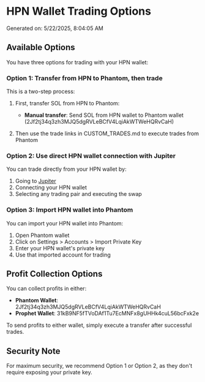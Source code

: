 # HPN Wallet Trading Options

Generated on: 5/22/2025, 8:04:05 AM

## Available Options

You have three options for trading with your HPN wallet:

### Option 1: Transfer from HPN to Phantom, then trade

This is a two-step process:

1. First, transfer SOL from HPN to Phantom:
   - **Manual transfer**: Send SOL from HPN wallet to Phantom wallet (2Jf2tj34q3zh3MJQ5dgRVLeBCfV4LqiAkWTWeHQRvCaH)

2. Then use the trade links in CUSTOM_TRADES.md to execute trades from Phantom

### Option 2: Use direct HPN wallet connection with Jupiter

You can trade directly from your HPN wallet by:

1. Going to [Jupiter](https://jup.ag/swap/SOL-BONK)
2. Connecting your HPN wallet
3. Selecting any trading pair and executing the swap

### Option 3: Import HPN wallet into Phantom

You can import your HPN wallet into Phantom:

1. Open Phantom wallet
2. Click on Settings > Accounts > Import Private Key
3. Enter your HPN wallet's private key
4. Use that imported account for trading

## Profit Collection Options

You can collect profits in either:

- **Phantom Wallet**: 2Jf2tj34q3zh3MJQ5dgRVLeBCfV4LqiAkWTWeHQRvCaH
- **Prophet Wallet**: 31kB9NF5fTVoDAf1Tu7EcMNFx8gUHHk4cuL56bcFxk2e

To send profits to either wallet, simply execute a transfer after successful trades.

## Security Note

For maximum security, we recommend Option 1 or Option 2, as they don't require exposing your private key.